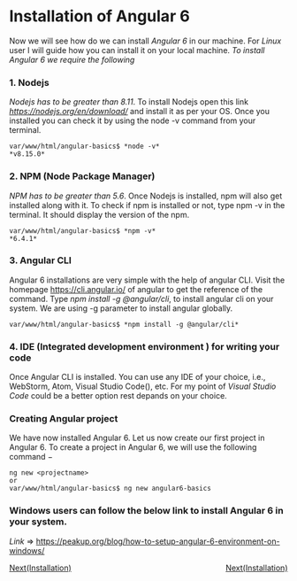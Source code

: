 # Installation of Angular 6
Now we will see how do we can install *Angular 6* in our machine.
For *Linux* user I will guide how you can install it on your local machine.
*To install Angular 6 we require the following*
### 1. Nodejs
*Nodejs has to be greater than 8.11*.
To install Nodejs open this link *https://nodejs.org/en/download/* and install it as per your OS.
Once you installed you can check it by using the node -v command from your terminal.<br/>
``` 
var/www/html/angular-basics$ *node -v* 
*v8.15.0* 
```
### 2. NPM (Node Package Manager)
*NPM has to be greater than 5.6*.
Once Nodejs is installed, npm will also get installed along with it. To check if npm is installed or not, type npm -v in the terminal. It should display the version of the npm.<br/>
```
var/www/html/angular-basics$ *npm -v* 
*6.4.1*
```
### 3. Angular CLI
Angular 6 installations are very simple with the help of angular CLI. Visit the homepage https://cli.angular.io/ of angular to get the reference of the command.
Type *npm install -g @angular/cli*, to install angular cli on your system.
We are using -g parameter to install angular globally.<br/>
```
var/www/html/angular-basics$ *npm install -g @angular/cli*
```
### 4. IDE (Integrated development environment ) for writing your code 
Once Angular CLI is installed. You can use any IDE of your choice, i.e., WebStorm, Atom, Visual Studio Code(), etc.
For my point of *Visual Studio Code* could be a better option rest depands on your choice.
### Creating Angular project
We have now installed Angular 6. Let us now create our first project in Angular 6. To create a project in Angular 6, we will use the following command −
```
ng new <projectname>
or 
var/www/html/angular-basics$ ng new angular6-basics
```
### Windows users can follow the below link to install Angular 6 in your system.
*Link* => https://peakup.org/blog/how-to-setup-angular-6-environment-on-windows/
<div>
	<div style="float:left"><a style="float:left" href ="https://github.com/satish-dev/angular-basics/blob/master/Introduction.md" >Next(Installation)</a></div>
	<div style ="float:right"><a style="float:right" href ="https://github.com/satish-dev/angular-basics/blob/master/Installation.md" >Next(Installation)</a> </div>
</div>